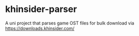 # khinsider-parser
A uni project that parses game OST files for bulk download via https://downloads.khinsider.com/ 
